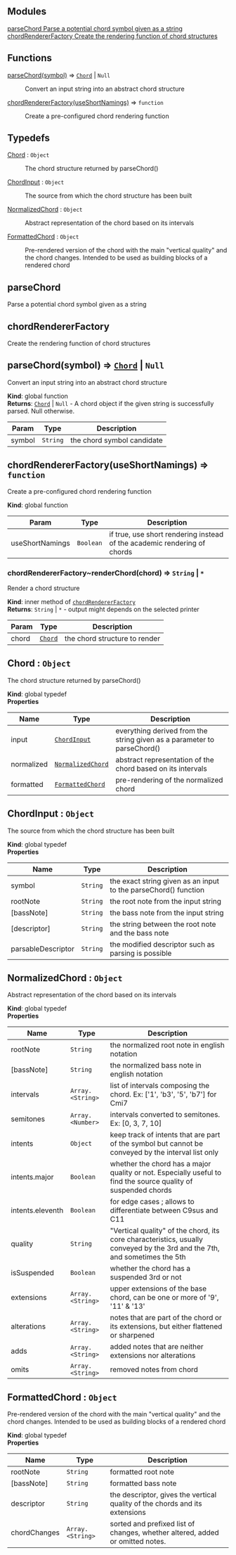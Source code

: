 ## Modules

<dl>
<dt><a href="#parseChord
Parse a potential chord symbol given as a stringmodule_">parseChord
Parse a potential chord symbol given as a string</a></dt>
<dd></dd>
<dt><a href="#chordRendererFactory
Create the rendering function of chord structuresmodule_">chordRendererFactory
Create the rendering function of chord structures</a></dt>
<dd></dd>
</dl>

## Functions

<dl>
<dt><a href="#parseChord">parseChord(symbol)</a> ⇒ <code><a href="#Chord">Chord</a></code> | <code>Null</code></dt>
<dd><p>Convert an input string into an abstract chord structure</p>
</dd>
<dt><a href="#chordRendererFactory">chordRendererFactory(useShortNamings)</a> ⇒ <code>function</code></dt>
<dd><p>Create a pre-configured chord rendering function</p>
</dd>
</dl>

## Typedefs

<dl>
<dt><a href="#Chord">Chord</a> : <code>Object</code></dt>
<dd><p>The chord structure returned by parseChord()</p>
</dd>
<dt><a href="#ChordInput">ChordInput</a> : <code>Object</code></dt>
<dd><p>The source from which the chord structure has been built</p>
</dd>
<dt><a href="#NormalizedChord">NormalizedChord</a> : <code>Object</code></dt>
<dd><p>Abstract representation of the chord based on its intervals</p>
</dd>
<dt><a href="#FormattedChord">FormattedChord</a> : <code>Object</code></dt>
<dd><p>Pre-rendered version of the chord with the main &quot;vertical quality&quot; and the chord changes.
Intended to be used as building blocks of a rendered chord</p>
</dd>
</dl>

<a name="parseChord
Parse a potential chord symbol given as a stringmodule_"></a>

## parseChord
Parse a potential chord symbol given as a string
<a name="chordRendererFactory
Create the rendering function of chord structuresmodule_"></a>

## chordRendererFactory
Create the rendering function of chord structures
<a name="parseChord"></a>

## parseChord(symbol) ⇒ [<code>Chord</code>](#Chord) \| <code>Null</code>
Convert an input string into an abstract chord structure

**Kind**: global function  
**Returns**: [<code>Chord</code>](#Chord) \| <code>Null</code> - A chord object if the given string is successfully parsed. Null otherwise.  

| Param | Type | Description |
| --- | --- | --- |
| symbol | <code>String</code> | the chord symbol candidate |

<a name="chordRendererFactory"></a>

## chordRendererFactory(useShortNamings) ⇒ <code>function</code>
Create a pre-configured chord rendering function

**Kind**: global function  

| Param | Type | Description |
| --- | --- | --- |
| useShortNamings | <code>Boolean</code> | if true, use short rendering instead of the academic rendering of chords |

<a name="chordRendererFactory..renderChord"></a>

### chordRendererFactory~renderChord(chord) ⇒ <code>String</code> \| <code>\*</code>
Render a chord structure

**Kind**: inner method of [<code>chordRendererFactory</code>](#chordRendererFactory)  
**Returns**: <code>String</code> \| <code>\*</code> - output might depends on the selected printer  

| Param | Type | Description |
| --- | --- | --- |
| chord | [<code>Chord</code>](#Chord) | the chord structure to render |

<a name="Chord"></a>

## Chord : <code>Object</code>
The chord structure returned by parseChord()

**Kind**: global typedef  
**Properties**

| Name | Type | Description |
| --- | --- | --- |
| input | [<code>ChordInput</code>](#ChordInput) | everything derived from the string given as a parameter to parseChord() |
| normalized | [<code>NormalizedChord</code>](#NormalizedChord) | abstract representation of the chord based on its intervals |
| formatted | [<code>FormattedChord</code>](#FormattedChord) | pre-rendering of the normalized chord |

<a name="ChordInput"></a>

## ChordInput : <code>Object</code>
The source from which the chord structure has been built

**Kind**: global typedef  
**Properties**

| Name | Type | Description |
| --- | --- | --- |
| symbol | <code>String</code> | the exact string given as an input to the parseChord() function |
| rootNote | <code>String</code> | the root note from the input string |
| [bassNote] | <code>String</code> | the bass note from the input string |
| [descriptor] | <code>String</code> | the string between the root note and the bass note |
| parsableDescriptor | <code>String</code> | the modified descriptor such as parsing is possible |

<a name="NormalizedChord"></a>

## NormalizedChord : <code>Object</code>
Abstract representation of the chord based on its intervals

**Kind**: global typedef  
**Properties**

| Name | Type | Description |
| --- | --- | --- |
| rootNote | <code>String</code> | the normalized root note in english notation |
| [bassNote] | <code>String</code> | the normalized bass note in english notation |
| intervals | <code>Array.&lt;String&gt;</code> | list of intervals composing the chord. Ex: \['1', 'b3', '5', 'b7'\] for Cmi7 |
| semitones | <code>Array.&lt;Number&gt;</code> | intervals converted to semitones. Ex: \[0, 3, 7, 10\] |
| intents | <code>Object</code> | keep track of intents that are part of the symbol but cannot be conveyed by the interval list only |
| intents.major | <code>Boolean</code> | whether the chord has a major quality or not. Especially useful to find the source quality of suspended chords |
| intents.eleventh | <code>Boolean</code> | for edge cases ; allows to differentiate between C9sus and C11 |
| quality | <code>String</code> | "Vertical quality" of the chord, its core characteristics, usually conveyed by the 3rd and the 7th, and sometimes the 5th |
| isSuspended | <code>Boolean</code> | whether the chord has a suspended 3rd or not |
| extensions | <code>Array.&lt;String&gt;</code> | upper extensions of the base chord, can be one or more of '9', '11' & '13' |
| alterations | <code>Array.&lt;String&gt;</code> | notes that are part of the chord or its extensions, but either flattened or sharpened |
| adds | <code>Array.&lt;String&gt;</code> | added notes that are neither extensions nor alterations |
| omits | <code>Array.&lt;String&gt;</code> | removed notes from chord |

<a name="FormattedChord"></a>

## FormattedChord : <code>Object</code>
Pre-rendered version of the chord with the main "vertical quality" and the chord changes.
Intended to be used as building blocks of a rendered chord

**Kind**: global typedef  
**Properties**

| Name | Type | Description |
| --- | --- | --- |
| rootNote | <code>String</code> | formatted root note |
| [bassNote] | <code>String</code> | formatted bass note |
| descriptor | <code>String</code> | the descriptor, gives the vertical quality of the chords and its extensions |
| chordChanges | <code>Array.&lt;String&gt;</code> | sorted and prefixed list of changes, whether altered, added or omitted notes. |

